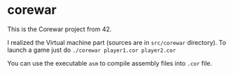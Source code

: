 # corewar

This is the Corewar project from 42.

I realized the Virtual machine part (sources are in `src/corewar` directory).
To launch a game just do `./corewar player1.cor player2.cor`

You can use the executable `asm` to compile assembly files into `.cor` file.
